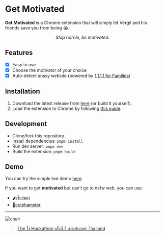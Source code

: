 # Get Motivated

**Get Motivated** is a Chrome extension that will simply let Vergil and his friends save you from being 😭.

<!--
<p align="center">
  <img width="296" alt="example" src="https://github.com/richeyphu/GetMotivated/assets/55230837/608bec0d-8f31-4bff-b140-a138b48d7ec5">
</p>
-->
<p align="center"><i>Stop hornie, be motivated.</i></p>

## Features

- [x] Easy to use
- [x] Choose the motivator of your choice
- [x] Auto-detect sussy website (powered by [1.1.1.1 for Families](https://1.1.1.1/family/))

## Installation

1. Download the latest release from [here](https://github.com/richeyphu/GetMotivated/releases) (or build it yourself).
2. Load the extension to Chrome by following [this guide](https://developer.chrome.com/docs/extensions/mv3/getstarted/development-basics/#load-unpacked).

## Development

- Clone/fork this repository
- Install dependencies: `pnpm install`
- Run dev server: `pnpm dev`
- Build the extension: `pnpm build`

## Demo

You can try the simple live demo [here](https://richeyphu.github.io/GetMotivated/docs/demo.html).

If you want to get **motivated** but can't go to nsfw web, you can use:

- [🌶️เว็บส้มตำ](https://somtam.vercel.app)
- [🐹cutehamster](https://cutehamster.vercel.app)

---

![chair](https://i.kym-cdn.com/entries/icons/mobile/000/042/547/vergil_chair.jpg)

> [The โง่ Hackathon ครั้งที่ 7 เเห่งประเทศ Thailand](https://stupid.hackathon.in.th/7/)
